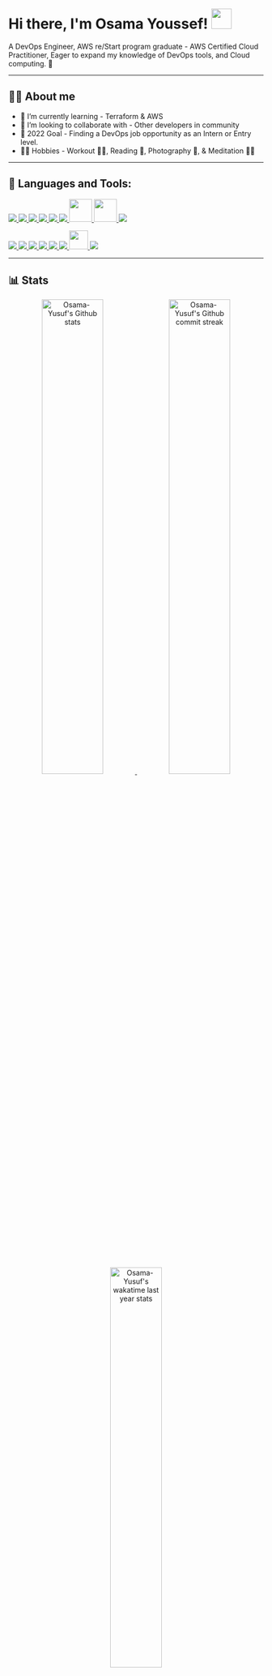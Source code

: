 # Hi there, I'm **Osama Youssef**! <!--👋--> <img src="https://raw.githubusercontent.com/MartinHeinz/MartinHeinz/master/wave.gif" width="40px">
 A DevOps Engineer, AWS re/Start program graduate - AWS Certified Cloud Practitioner, Eager to expand my knowledge of DevOps tools, and Cloud computing. 🧑

---

## **🙋‍♂️ About me**

<!-- - 🔭 I’m currently working on - getting a    -->
<!-- - 🤔 I'm looking for help - Learning Algorithms, Design Patterns, Solid Principles, & Data Structure. -->
- 🌱 I’m currently learning - Terraform & AWS
- 👯 I’m looking to collaborate with - Other developers in community
- 🥅 2022 Goal - Finding a DevOps job opportunity as an Intern or Entry level.  
- 💆‍♂️ Hobbies - Workout 🏋️‍♂️, Reading 📖, Photography 📸, & Meditation 🧘‍♂️  

---

## 🚀 Languages and Tools:

<p align="left"> 
    <a href="https://opensource.com/resources/what-bash" target="_blank"> <img src="https://img.icons8.com/plasticine/55/000000/bash.png"/> </a>
    <a href="https://www.python.org/" target="_blank"> <img src="https://img.icons8.com/dusk/48/python.png"/> </a>  
    <a href="https://www.docker.com" target="_blank"> <img src="https://img.icons8.com/dusk/48/docker.png"/> </a> 
    <a href="https://www.kubernetes.io" target="_blank"> <img src="https://img.icons8.com/color/48/kubernetes.png"/> </a> 
    <a href="https://ansible.com" target="_blank"> <img src="https://img.icons8.com/color/48/ansible.png"/> </a> 
    <a href="https://ubuntu.com/" target="_blank"> <img src="https://img.icons8.com/color/48/linux.png"/> </a> 
    <a href="https://aws.com/" target="_blank"> <img width="45px" src="https://img.icons8.com/color/48/amazon-web-services.png"/> </a>  
    <a href="https://git-scm.com/" target="_blank"> <img width="45px" src="https://img.icons8.com/color/48/000000/git.png"/> </a>
    <a href="https://www.mysql.com/" target="_blank"> <img src="https://img.icons8.com/color/48/000000/mysql-logo.png"/> </a>
</p>
<p align="left"> 
    <a href="https://www.javascript.com/" target="_blank"> <img src="https://img.icons8.com/color/48/000000/javascript.png"/> </a> 
    <a href="https://www.w3.org/html/" target="_blank"> <img src="https://img.icons8.com/color/48/000000/html-5.png"/> </a> 
    <a href="https://www.w3schools.com/css/" target="_blank"> <img src="https://img.icons8.com/color/48/000000/css3.png"/> </a> 
    <a href="https://vuejs.org/" target="_blank"> <img src="https://img.icons8.com/color/48/000000/vue-js.png"/> </a> 
    <a href="https://getbootstrap.com" target="_blank"> <img src="https://img.icons8.com/color/48/000000/bootstrap.png"/> </a>  
    <a href="https://sass-lang.com/documentation/syntax" target="_blank"> <img src="https://img.icons8.com/color/48/000000/sass.png"/> </a> 
    <a href="https://jquery.com/" target="_blank"> <img width="37px" src="https://th.bing.com/th/id/R.3420e571b3d7a4a348d8fad91e3bfda4?rik=I00IQXt4sQdeMg&riu=http%3a%2f%2fwww.exuberantsolutions.com%2fcourse_logo%2fjquery-icon.png&ehk=XbQJOK2Gm0iFBOpFzOj%2f%2fFzFU3Pl03pskuZTQx%2faxM4%3d&risl=&pid=ImgRaw"/> </a> 
    <a href="https://www.php.net/" target="_blank"> <img src="https://img.icons8.com/offices/48/000000/php-logo.png"/> </a>  
</p>

---

## **📊 Stats**

 <div align="center" style="text-align:center">
    <a href="#">
        <img width="49%"  src="https://github-readme-stats.vercel.app/api?username=Osama-Yusuf&show_icons=true&theme=monokai&count_private=true"
            alt="Osama-Yusuf's Github stats">
    </a>
    <a href="#">
        <img width="49%"  src="https://github-readme-streak-stats.herokuapp.com/?user=Osama-Yusuf&theme=monokai"
            alt="Osama-Yusuf's Github commit streak">
    </a>
    <a href="https://wakatime.com/@Osama-Yusuf/">
        <img width="45%" src="https://github-readme-stats.vercel.app/api/top-langs/?username=Osama-Yusuf&langs_count=5&theme=tokyonight"
            alt="Osama-Yusuf's wakatime last year stats">
    </a>
</div>

---

## **📫 How to reach me**
<div align="center" style="text-align:center">
    <a href="mailto:osama9mohamed5@gmail.com">
        <img src="https://img.shields.io/badge/-Gmail-EA4335?style=for-the-badge&logo=Gmail&logoColor=white"
            alt="Osama's Gmail">
    </a>
    <a href="https://www.linkedin.com/in/osama--youssef">
        <img src="https://img.shields.io/badge/LinkedIn-0A66C2?style=for-the-badge&logo=linkedin&logoColor=white"
            alt="Osama's LinkedIn">
    </a>
     <a href="https://www.instagram.com/osama_youssf/">
        <img src=https://img.shields.io/badge/Instagram-E4405F?style=for-the-badge&logo=instagram&logoColor=white 
            alt="Osama's instagram">
    </a>
     <a href="https://stackoverflow.com/users/14504222/osama-mohamed">
        <img src="https://img.shields.io/badge/-SO-F58025?style=for-the-badge&logo=StackOverflow&logoColor=white"
            alt="Osama's StackOverflow">
    </a>
     <a href="https://octolife.vercel.app/Osama-Yusuf">
        <img src="https://img.shields.io/badge/OctoLife-333?style=for-the-badge&logo=github&logoColor=white"
            alt="Osama's octolife">
    </a>
<!--      <a href="https://dev.to/osamayusuf">
        <img src="https://img.shields.io/badge/Dev.to-0A0A0A?style=for-the-badge&logo=dev.to&logoColor=white"
            alt="Osama's dev.to">
    </a>
</div> -->
<!--      <a href="https://profile.codersrank.io/user/osama-yusuf/">
        <img src="https://img.shields.io/badge/CodersRank-67A4AC?style=for-the-badge&logo=codersrank&logoColor=white"
            alt="Osama's CodersRank">
    </a> -->
<!--      <a href="https://discord.gg/nZ5jNUm9SS">
        <img src="https://img.shields.io/badge/Discord-7289DA?style=for-the-badge&logo=discord&logoColor=white"
            alt="Osama's discord">
    </a> -->
                                    
---

<br>

_Made by **[@Osama-Yusuf](https://github.com/osama-yusuf)**_

![](https://komarev.com/ghpvc/?username=osama-yusuf&color=red)
<a href="https://github.com/osama-yusuf?tab=followers"><img src="https://img.shields.io/github/followers/osama-yusuf?label=Followers&style=social" alt="GitHub Badge"></a>
